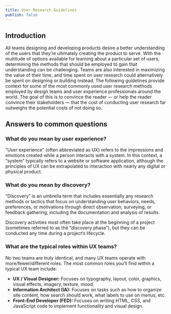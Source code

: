 ```yaml
---
title: User Research Guidelines
publish: false
---
```


## Introduction

All teams designing and developing products desire a better understanding of the users that they’re ultimately creating the product to serve. With the multitude of options available for learning about a particular set of users, determining the methods that should be employed to gain that understanding can be challenging.
Teams are also interested in maximizing the value of their time, and time spent on user research could alternatively be spent on designing or building instead. The following guidelines provide context for some of the most commonly used user research methods employed by design teams and user experience professionals around the world. The goal of this is to convince the reader — or help the reader convince their stakeholders — that the cost of conducting user research far outweighs the potential costs of not doing so.

## Answers to common questions

### What do you mean by user experience?

“User experience” (often abbreviated as UX) refers to the impressions and emotions created while a person interacts with a system. In this context, a “system” typically refers to a website or software application, although the principles of UX can be extrapolated to interaction with nearly any digital or physical product.

### What do you mean by discovery?

“Discovery” is an umbrella term that includes essentially any research methods or tactics that focus on understanding user behaviors, needs, preferences, or motivations through direct observation, surveying, or feedback gathering, including the documentation and analysis of results.

Discovery activities most often take place at the beginning of a project (sometimes referred to as the “discovery phase”), but they can be conducted any time during a project’s lifecycle.

### What are the typical roles within UX teams?

No two teams are truly identical, and many UX teams operate with more/fewer/different roles. The most common roles you’ll find within a typical UX team include:

- **UX / Visual Designer:** Focuses on typography, layout, color, graphics, visual effects, imagery, texture, mood.
- **Information Architect (IA):** Focuses on tasks such as how to organize site content, how search should work, what labels to use on menus, etc.
- **Front-End Developer (FED):** Focuses on writing HTML, CSS, and JavaScript code to implement functionality and visual design.
